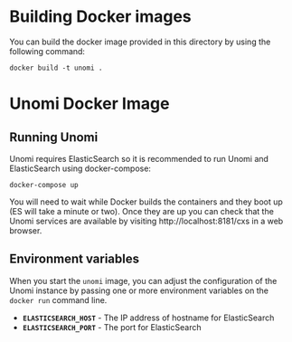 <!--
  ~ Licensed to the Apache Software Foundation (ASF) under one or more
  ~ contributor license agreements.  See the NOTICE file distributed with
  ~ this work for additional information regarding copyright ownership.
  ~ The ASF licenses this file to You under the Apache License, Version 2.0
  ~ (the "License"); you may not use this file except in compliance with
  ~ the License.  You may obtain a copy of the License at
  ~
  ~      http://www.apache.org/licenses/LICENSE-2.0
  ~
  ~ Unless required by applicable law or agreed to in writing, software
  ~ distributed under the License is distributed on an "AS IS" BASIS,
  ~ WITHOUT WARRANTIES OR CONDITIONS OF ANY KIND, either express or implied.
  ~ See the License for the specific language governing permissions and
  ~ limitations under the License.
  -->
# Building Docker images

You can build the docker image provided in this directory by using the following command:

```
docker build -t unomi .
```

# Unomi Docker Image

## Running Unomi
Unomi requires ElasticSearch so it is recommended to run Unomi and ElasticSearch using docker-compose:
```
docker-compose up
```
You will need to wait while Docker builds the containers and they boot up (ES will take a minute or two). Once they are up you can check that the Unomi services are available by visiting http://localhost:8181/cxs in a web browser.

## Environment variables

When you start the `unomi` image, you can adjust the configuration of the Unomi instance by passing one or more environment variables on the `docker run` command line.

- **`ELASTICSEARCH_HOST`** - The IP address of hostname for ElasticSearch
- **`ELASTICSEARCH_PORT`** - The port for ElasticSearch
